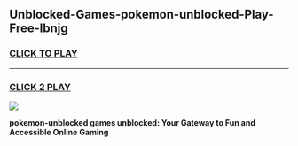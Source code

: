 
## Unblocked-Games-pokemon-unblocked-Play-Free-lbnjg
<h3>
<a href="https://premium76.site?title=pokemon-unblocked&ref=10A">CLICK TO PLAY</a></h3>
<hr>

<h3>
<a href="https://premium76.site?title=pokemon-unblocked&ref=10A">CLICK 2 PLAY</a>
  
</h3>

<a href="https://premium76.site?title=pokemon-unblocked&ref=10A"><img src="https://clearcache.store/games.png"></a>


**pokemon-unblocked games unblocked: Your Gateway to Fun and Accessible Online Gaming**
